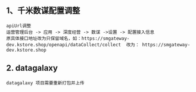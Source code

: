
## 1、千米数谋配置调整
```
apiUrl调整
运营管理后台 -> 应用 -> 深度经营 -> 数谋 ->设置 -> 配置接入信息
原具体接口地址改为只保留域名，如：https://smgateway-dev.kstore.shop/openapi/dataCollect/collect  改为： https://smgateway-dev.kstore.shop
```

## 2. datagalaxy
```
datagalaxy 项目需要重新打包并上传
```